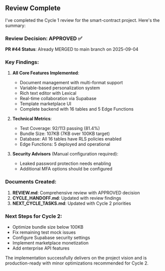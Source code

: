 ## Review Complete

I've completed the Cycle 1 review for the smart-contract project. Here's the summary:

### Review Decision: **APPROVED** ✅

**PR #44 Status**: Already MERGED to main branch on 2025-09-04

### Key Findings:
1. **All Core Features Implemented**:
   - Document management with multi-format support
   - Variable-based personalization system
   - Rich text editor with Lexical
   - Real-time collaboration via Supabase
   - Template marketplace UI
   - Complete backend with 16 tables and 5 Edge Functions

2. **Technical Metrics**:
   - Test Coverage: 92/113 passing (81.4%)
   - Bundle Size: 107KB (7KB over 100KB target)
   - Database: All 16 tables have RLS policies enabled
   - Edge Functions: 5 deployed and operational

3. **Security Advisors** (Manual configuration required):
   - Leaked password protection needs enabling
   - Additional MFA options should be configured

### Documents Created:
1. **REVIEW.md**: Comprehensive review with APPROVED decision
2. **CYCLE_HANDOFF.md**: Updated with review findings
3. **NEXT_CYCLE_TASKS.md**: Updated with Cycle 2 priorities

### Next Steps for Cycle 2:
- Optimize bundle size below 100KB
- Fix remaining test mock issues
- Configure Supabase security settings
- Implement marketplace monetization
- Add enterprise API features

The implementation successfully delivers on the project vision and is production-ready with minor optimizations recommended for Cycle 2.
